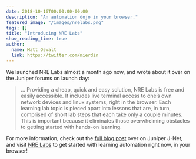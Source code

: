 ```yaml
---
date: 2018-10-16T00:00:00-00:00
description: "An automation dojo in your browser."
featured_image: "/images/nrelabs.png"
tags: []
title: "Introducing NRE Labs"
show_reading_time: true
author:
  name: Matt Oswalt
  link: https://twitter.com/mierdin
---
```


We launched NRE Labs almost a month ago now, and wrote about it over on the Juniper forums on launch day:

> ... Providing a cheap, quick and easy solution, NRE Labs is free and easily accessible. It includes live terminal access to one’s own network devices and linux systems, right in the browser. Each learning lab topic is pieced apart into lessons that are, in turn, comprised of short lab steps that each take only a couple minutes. This is important because it eliminates those overwhelming obstacles to getting started with hands-on learning.

For more information, check out the [full blog post](https://forums.juniper.net/t5/Enterprise-Cloud-and/Introducing-NRE-Labs/ba-p/381850) over on Juniper J-Net, and visit [NRE Labs](https://labs.networkreliability.engineering) to get started with learning automation right now, in your browser!

